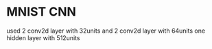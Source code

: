 # MNIST CNN
used 2 conv2d layer with 32units and 2 conv2d layer with 64units
one hidden layer with 512units
